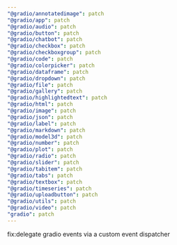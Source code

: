 ```yaml
---
"@gradio/annotatedimage": patch
"@gradio/app": patch
"@gradio/audio": patch
"@gradio/button": patch
"@gradio/chatbot": patch
"@gradio/checkbox": patch
"@gradio/checkboxgroup": patch
"@gradio/code": patch
"@gradio/colorpicker": patch
"@gradio/dataframe": patch
"@gradio/dropdown": patch
"@gradio/file": patch
"@gradio/gallery": patch
"@gradio/highlightedtext": patch
"@gradio/html": patch
"@gradio/image": patch
"@gradio/json": patch
"@gradio/label": patch
"@gradio/markdown": patch
"@gradio/model3d": patch
"@gradio/number": patch
"@gradio/plot": patch
"@gradio/radio": patch
"@gradio/slider": patch
"@gradio/tabitem": patch
"@gradio/tabs": patch
"@gradio/textbox": patch
"@gradio/timeseries": patch
"@gradio/uploadbutton": patch
"@gradio/utils": patch
"@gradio/video": patch
"gradio": patch
---
```


fix:delegate gradio events via a custom event dispatcher
